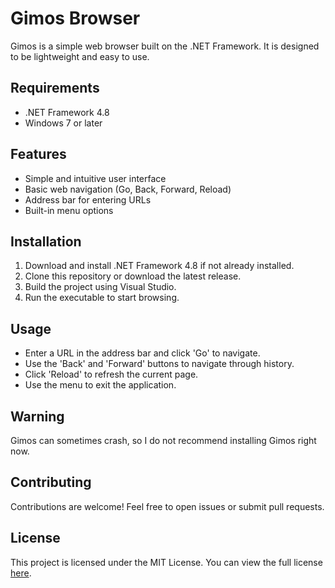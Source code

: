 # Gimos Browser

Gimos is a simple web browser built on the .NET Framework. It is designed to be lightweight and easy to use.

## Requirements
- .NET Framework 4.8
- Windows 7 or later

## Features
- Simple and intuitive user interface
- Basic web navigation (Go, Back, Forward, Reload)
- Address bar for entering URLs
- Built-in menu options

## Installation
1. Download and install .NET Framework 4.8 if not already installed.
2. Clone this repository or download the latest release.
3. Build the project using Visual Studio.
4. Run the executable to start browsing.

## Usage
- Enter a URL in the address bar and click 'Go' to navigate.
- Use the 'Back' and 'Forward' buttons to navigate through history.
- Click 'Reload' to refresh the current page.
- Use the menu to exit the application.

## Warning
Gimos can sometimes crash, so I do not recommend installing Gimos right now.

## Contributing
Contributions are welcome! Feel free to open issues or submit pull requests.

## License
This project is licensed under the MIT License. You can view the full license [here](https://github.com/ZohanHaqu/Gimos-Browser/blob/master/LICENSE).



